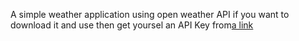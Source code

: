 A simple weather application using open weather API if you want to download it and use then get yoursel an API Key from[a link](https://openweathermap.org/)
